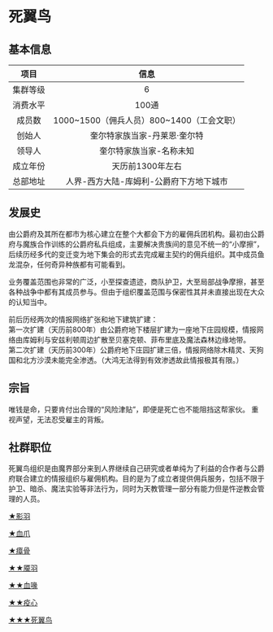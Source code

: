 # 死翼鸟

## 基本信息

项目|信息
:--:|:--:
集群等级|6
消费水平|100通
成员数|1000~1500（佣兵人员）800~1400（工会文职）
创始人|奎尔特家族当家-丹莱恩·奎尔特
领导人|奎尔特家族当家-名称未知
成立年份|天历前1300年左右
总部地址|人界-西方大陆-库姆利-公爵府下方地下城市

## 发展史

由公爵府及其所在都市为核心建立在整个大都会下方的雇佣兵团机构。最初由公爵府与魔族合作训练的公爵府私兵组成，主要解决贵族间的意见不统一的“小摩擦”，后续历经多代的变迁变为地下集会的形式去完成雇主契约的佣兵组织。其中成员鱼龙混杂，任何奇异种族都有可能看到。

业务覆盖范围也非常的广泛，小至探查遗迹，商队护卫，大至局部战争摩擦，甚至各种战争中都有其成员参与。但由于组织覆盖范围与保密性其并未直接出现在大众的认知当中。

前后历经两次的情报网络扩张和地下建筑扩建：<br>第一次扩建（天历前800年）由公爵府地下楼层扩建为一座地下庄园规模，情报网络由库姆利与安兹利顿周边扩散至贝塞克顿、菲布里底及魔法森林边缘地带。<br>第二次扩建（天历前300年）公爵府地下庄园扩建三倍，情报网络除木精灵、天狗国和北方沙漠未能完全渗透。（大鸿无法得到有效渗透故此情报极其有限。）

## 宗旨

唯钱是命，只要肯付出合理的“风险津贴”，即便是死亡也不能阻挡这帮家伙。
重视声望，无法忍受雇主的背叛。

## 社群职位

死翼鸟组织是由魔界部分来到人界继续自己研究或者单纯为了利益的合作者与公爵府联合建立的情报组织与雇佣机构。目的是为了成立者提供佣兵服务，包括不限于护卫、暗杀、魔法实验等非法行为，同时为天教管理一部分有能力但是忤逆教会管理的人员。

<a href="../ShadowFeather" target="_blank">★影羽</a>

<a href="../BloodyClaw" target="_blank">★血爪</a>

<a href="../MiasmBone" target="_blank">★瘴骨</a>

<a href="../FrighteningFeather" target="_blank">★★魇羽</a>

<a href="../BloodyBeak" target="_blank">★★血喙</a>

<a href="../PestilenceHeart" target="_blank">★★疫心</a>

<a href="../DeathBird" target="_blank">★★★死翼鸟</a>
